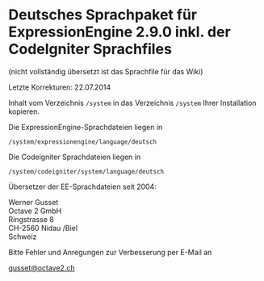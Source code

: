 # Deutsches Sprachpaket für ExpressionEngine 2.9.0 inkl. der CodeIgniter Sprachfiles

(nicht vollständig übersetzt ist das Sprachfile für das Wiki)

Letzte Korrekturen: 22.07.2014

Inhalt vom Verzeichnis `/system` in das Verzeichnis `/system` Ihrer Installation
kopieren.

Die ExpressionEngine-Sprachdateien liegen in

	/system/expressionengine/language/deutsch

Die Codeigniter Sprachdateien liegen in

	/system/codeigniter/system/language/deutsch

Übersetzer der EE-Sprachdateien seit 2004:

Werner Gusset  
Octave 2 GmbH  
Ringstrasse 8  
CH-2560 Nidau /Biel  
Schweiz  

Bitte Fehler und Anregungen zur Verbesserung per E-Mail an

gusset@octave2.ch
